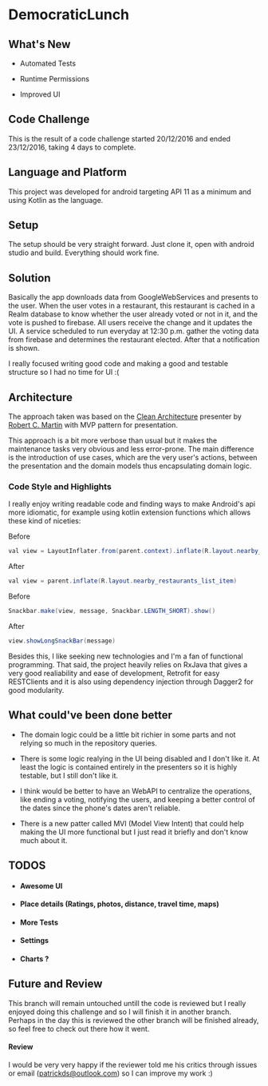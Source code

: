 # DemocraticLunch

## What's New

* Automated Tests

* Runtime Permissions

* Improved UI

## Code Challenge

This is the result of a code challenge started 20/12/2016 and ended 23/12/2016, taking 4 days to complete.

## Language and Platform

This project was developed for android targeting API 11 as a minimum and using Kotlin as the language.

## Setup

The setup should be very straight forward. Just clone it, open with android studio and build.
Everything should work fine.

## Solution

Basically the app downloads data from GoogleWebServices and presents to the user. When the user votes in a restaurant, this restaurant is cached in a Realm database to know whether the user already voted or not in it, and the vote is pushed to firebase. All users receive the change and it updates the UI.
A service scheduled to run everyday at 12:30 p.m. gather the voting data from firebase and determines the restaurant elected. 
After that a notification is shown.

I really focused writing good code and making a good and testable structure so I had no time for UI :(

## Architecture

The approach taken was based on the [Clean Architecture](https://8thlight.com/blog/uncle-bob/2012/08/13/the-clean-architecture.html) 
presenter by [Robert C. Martin](http://blog.cleancoder.com/) with MVP pattern for presentation.

This approach is a bit more verbose than usual but it makes the maintenance tasks very obvious and less error-prone.
The main difference is the introduction of use cases, which are the very user's actions, between the presentation and the domain models thus encapsulating
domain logic.

### Code Style and Highlights

I really enjoy writing readable code and finding ways to make Android's api more idiomatic, for example using kotlin extension functions which allows these kind of niceties:

Before
```java
val view = LayoutInflater.from(parent.context).inflate(R.layout.nearby_restaurants_list_item, parent, false)
```
After
````java
val view = parent.inflate(R.layout.nearby_restaurants_list_item)
````

Before
```java
Snackbar.make(view, message, Snackbar.LENGTH_SHORT).show()
```
After
```java
view.showLongSnackBar(message)
```

Besides this, I like seeking new technologies and I'm a fan of functional programming. That said, the project heavily relies on RxJava
that gives a very good realiability and ease of development, Retrofit for easy RESTClients and it is also using dependency injection through Dagger2 for good modularity.

## What could've been done better

* The domain logic could be a little bit richier in some parts and not relying so much in the repository queries.

* There is some logic realying in the UI being disabled and I don't like it. At least the logic is contained entirely in the presenters so it is highly testable, but I still don't like it.

* I think would be better to have an WebAPI to centralize the operations, like ending a voting, notifying the users, and keeping a better control of the dates since the phone's dates aren't reliable.

* There is a new patter called MVI (Model View Intent) that could help making the UI more functional but I just read it briefly and don't know much about it.

## TODOS

* #### Awesome UI

* #### Place details (Ratings, photos, distance, travel time, maps)

* #### More Tests

* #### Settings

* ####  Charts ?

## Future and Review

This branch will remain untouched untill the code is reviewed but I really enjoyed doing this challenge and so I will finish it in another branch.
Perhaps in the day this is reviewed the other branch will be finished already, so feel free to check out there how it went.

#### Review

I would be very very happy if the reviewer told me his critics through issues or email (patrickds@outlook.com) so I can improve my work :)
